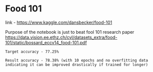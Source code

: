# Food 101

link - https://www.kaggle.com/dansbecker/food-101

Purpose of the notebook is just to beat fool 101 research paper https://data.vision.ee.ethz.ch/cvl/datasets_extra/food-101/static/bossard_eccv14_food-101.pdf

`Target accuracy - 77.25%`

`Result accuracy - 78.38% (with 10 epochs and no overfitting data indicating it can be improved drastically if trained for longer)`

